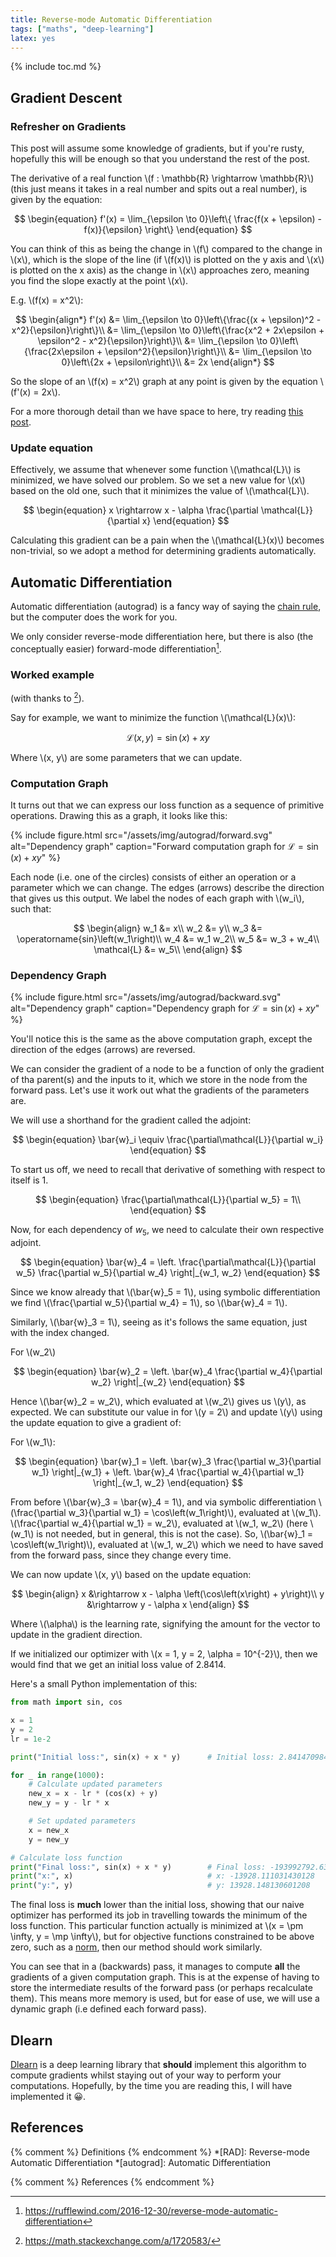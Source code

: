 ```yaml
---
title: Reverse-mode Automatic Differentiation
tags: ["maths", "deep-learning"]
latex: yes
---
```


{% include toc.md %}

## Gradient Descent

### Refresher on Gradients

This post will assume some knowledge of gradients, but if you're rusty, hopefully this will be enough so that you understand the rest of the post.

The derivative of a real function \\(f : \mathbb{R} \rightarrow \mathbb{R}\\) (this just means it takes in a real number and spits out a real number), is given by the equation:

$$
    \begin{equation}
        f'(x)
        =
        \lim_{\epsilon \to 0}\left\{
            \frac{f(x + \epsilon) - f(x)}{\epsilon}
        \right\}
    \end{equation}
$$

You can think of this as being the change in \\(f\\) compared to the change in \\(x\\), which is the slope of the line (if \\(f(x)\\) is plotted on the y axis and \\(x\\) is plotted on the x axis) as the change in \\(x\\) approaches zero, meaning you find the slope exactly at the point \\(x\\).

E.g. \\(f(x) = x^2\\):

$$
    \begin{align*}
        f'(x) &= \lim_{\epsilon \to 0}\left\{\frac{(x + \epsilon)^2 - x^2}{\epsilon}\right\}\\
        &= \lim_{\epsilon \to 0}\left\{\frac{x^2 + 2x\epsilon + \epsilon^2 - x^2}{\epsilon}\right\}\\
        &= \lim_{\epsilon \to 0}\left\{\frac{2x\epsilon + \epsilon^2}{\epsilon}\right\}\\
        &= \lim_{\epsilon \to 0}\left\{2x + \epsilon\right\}\\
        &= 2x
    \end{align*}
$$

So the slope of an \\(f(x) = x^2\\) graph at any point is given by the equation \\(f'(x) = 2x\\).

For a more thorough detail than we have space to here, try reading [this post](https://programmathically.com/rise-over-run-understand-the-definition-of-a-derivative/).

### Update equation

Effectively, we assume that whenever some function \\(\mathcal{L}\\) is minimized, we have solved our problem.
So we set a new value for \\(x\\) based on the old one, such that it minimizes the value of \\(\mathcal{L}\\).

$$
    \begin{equation}
        x \rightarrow x - \alpha \frac{\partial \mathcal{L}}{\partial x}
    \end{equation}
$$

Calculating this gradient can be a pain when the \\(\mathcal{L}(x)\\) becomes non-trivial, so we adopt a method for determining gradients automatically.

## Automatic Differentiation

Automatic differentiation (autograd) is a fancy way of saying the [chain rule](https://en.wikipedia.org/wiki/Chain_rule), but the computer does the work for you.

We only consider reverse-mode differentiation here, but there is also (the conceptually easier) forward-mode differentiation[^rufflewind].

### Worked example

(with thanks to [^stackoverflow]).

Say for example, we want to minimize the function \\(\mathcal{L}(x)\\):

$$
    \begin{equation}
        \mathcal{L}\left(x, y\right) = \operatorname{sin}(x) + xy
    \end{equation}
$$

Where \\(x, y\\) are some parameters that we can update.

### Computation Graph

It turns out that we can express our loss function as a sequence of primitive operations.
Drawing this as a graph, it looks like this:

{% include figure.html src="/assets/img/autograd/forward.svg" alt="Dependency
    graph" caption="Forward computation graph for $\mathcal{L} = \sin(x)+xy$" %}

Each node (i.e. one of the circles) consists of either an operation or a parameter which we can change.
The edges (arrows) describe the direction that gives us this output.
We label the nodes of each graph with \\(w_i\\), such that:

$$
\begin{align}
    w_1 &= x\\
    w_2 &= y\\
    w_3 &= \operatorname{sin}\left(w_1\right)\\
    w_4 &= w_1 w_2\\
    w_5 &= w_3 + w_4\\
    \mathcal{L} &= w_5\\
\end{align}
$$

### Dependency Graph

{% include figure.html src="/assets/img/autograd/backward.svg"
    alt="Dependency graph" caption="Dependency graph for $\mathcal{L} = \sin(x)+xy$" %}

You'll notice this is the same as the above computation graph, except the direction of the edges (arrows) are reversed.

We can consider the gradient of a node to be a function of only the gradient of tha parent(s) and the inputs to it, which we store in the node from the forward pass.
Let's use it work out what the gradients of the parameters are.

We will use a shorthand for the gradient called the adjoint:

$$
    \begin{equation}
        \bar{w}_i \equiv \frac{\partial\mathcal{L}}{\partial w_i}
    \end{equation}
$$

To start us off, we need to recall that derivative of something with respect to itself is 1.

$$
    \begin{equation}
        \frac{\partial\mathcal{L}}{\partial w_5} = 1\\
    \end{equation}
$$

Now, for each dependency of $w_5$, we need to calculate their own respective adjoint.

$$
    \begin{equation}
        \bar{w}_4
        =
        \left.
            \frac{\partial\mathcal{L}}{\partial w_5}
            \frac{\partial w_5}{\partial w_4}
        \right|_{w_1, w_2}
    \end{equation}
$$

Since we know already that \\(\bar{w}_5 = 1\\), using symbolic differentiation we find \\(\frac{\partial w_5}{\partial w_4} = 1\\), so \\(\bar{w}_4 = 1\\).

Similarly, \\(\bar{w}_3 = 1\\), seeing as it's follows the same equation, just with the index changed.

For \\(w_2\\)

$$
    \begin{equation}
        \bar{w}_2
        =
        \left.
            \bar{w}_4
            \frac{\partial w_4}{\partial w_2}
        \right|_{w_2}
    \end{equation}
$$

Hence \\(\bar{w}_2 = w_2\\), which evaluated at \\(w_2\\) gives us \\(y\\), as expected.
We can substitute our value in for \\(y = 2\\) and update \\(y\\) using the update equation to give a gradient of:


For \\(w_1\\):

$$
    \begin{equation}
        \bar{w}_1
        =
        \left.
            \bar{w}_3
            \frac{\partial w_3}{\partial w_1}
        \right|_{w_1}
        +
        \left.
            \bar{w}_4
            \frac{\partial w_4}{\partial w_1}
        \right|_{w_1, w_2}
    \end{equation}
$$

From before \\(\bar{w}_3 = \bar{w}_4 = 1\\), and via symbolic differentiation \\(\frac{\partial w_3}{\partial w_1} = \cos\left(w_1\right)\\), evaluated at \\(w_1\\).
\\(\frac{\partial w_4}{\partial w_1} = w_2\\), evaluated at \\(w_1, w_2\\) (here \\(w_1\\) is not needed, but in general, this is not the case).
So, \\(\bar{w}_1 = \cos\left(w_1\right)\\), evaluated at \\(w_1, w_2\\) which we need to have saved from the forward pass, since they change every time.

We can now update \\(x, y\\) based on the update equation:

$$
    \begin{align}
        x &\rightarrow x - \alpha \left(\cos\left(x\right) + y\right)\\
        y &\rightarrow y - \alpha x
    \end{align}
$$

Where \\(\alpha\\) is the learning rate, signifying the amount for the vector to update in the gradient direction.

If we initialized our optimizer with \\(x = 1, y = 2, \alpha = 10^{-2}\\), then we would find that we get an initial loss value of 2.8414.

Here's a small Python implementation of this:

```py
from math import sin, cos

x = 1
y = 2
lr = 1e-2

print("Initial loss:", sin(x) + x * y)      # Initial loss: 2.8414709848078967

for _ in range(1000):
    # Calculate updated parameters
    new_x = x - lr * (cos(x) + y)
    new_y = y - lr * x

    # Set updated parameters
    x = new_x
    y = new_y

# Calculate loss function
print("Final loss:", sin(x) + x * y)        # Final loss: -193992792.6350034
print("x:", x)                              # x: -13928.111031430128
print("y:", y)                              # y: 13928.148130601208
```

The final loss is **much** lower than the initial loss, showing that our naive optimizer has performed its job in travelling towards the minimum of the loss function.
This particular function actually is minimized at \\(x = \pm \infty, y = \mp \infty\\), but for objective functions constrained to be above zero, such as a [norm](https://en.wikipedia.org/wiki/Norm_(mathematics)), then our method should work similarly.

You can see that in a (backwards) pass, it manages to compute **all** the gradients of a given computation graph.
This is at the expense of having to store the intermediate results of the forward pass (or perhaps recalculate them).
This means more memory is used, but for ease of use, we will use a dynamic graph (i.e defined each forward pass).

## Dlearn

[Dlearn](https://github.com/rjkilpatrick/dlearn) is a deep learning library that **should** implement this algorithm to compute gradients whilst staying out of your way to perform your computations.
Hopefully, by the time you are reading this, I will have implemented it 😀.

## References

{% comment %} Definitions {% endcomment %}
*[RAD]: Reverse-mode Automatic Differentiation
*[autograd]: Automatic Differentiation

{% comment %} References {% endcomment %}
[^stackoverflow]: <https://math.stackexchange.com/a/1720583/>
[^rufflewind]: <https://rufflewind.com/2016-12-30/reverse-mode-automatic-differentiation>
